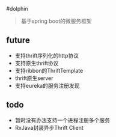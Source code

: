 #dolphin
>基于spring boot的微服务框架



## future
- 支持thrift序列化的http协议
- 支持原生thrift协议
- 支持ribbon的ThriftTemplate
- thrift原生server
- 支持eureka的服务注册发现


## todo
- 暂时没有办法支持一个进程注册多个服务
- RxJava封装异步Thrift Client
